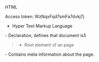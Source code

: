 HTML

Access token: WzNqxFqd7smFa7dvkj7j
 - Hyper Text Markup Language

<!DOCTYPE> - Declaration, defines that document is5

> - Root element of an page

<head> - Contains meta information about the page.

<title> - Specifies a title of

<body> - Documents body, it is a container for all visible content


Start tag/ End tag -  the element is what’s in between the start tag and end tag.
ex. <h1> My First Heading </h1>

<Body> section is displayed in a browser, content inside title will show on browsers title bar


Udemy.com/course/ultimate-web/learn/lecture/6700532#notes
 : Lists, Paragraphs and test
<I> - Italicizing 
<b> - Bold letters
<em> - emphasize the letters
	- difference between <em> and <I>


CSS

CSS- Cascading Style Sheet
Version 3

Changing Text Colors
1. Inline styling 
<tag style = “color:green;”>

Making boarder
<3px solid red>
- Can be dotted

2. Internal Styling 
Tag { 
color: purple; 
}

3. External CSS (Recommended)
    1. Create CSS file
    2. Link the CSS file <link rel ="stylesheet" href = "styleLearning.css">
    3. Creating classes
        1. When creating a class it can be applied to every thing within it. Ex h1 will always have whatever class when its used.
    4. ID’s
        1. Used for interaction with Javascript

Colors:

Making Containers

<div class = “container” >
Wrap it around h1/h2

<div class = “container” >
	<h1> ……..
	<h2> ……..

Color Ways


Color:rbg
Color:#
Color:red


Gradients
To choose direction of the gradient just put “to right” etc. Where the “&” is at below.
Background:linear-gradient(& #00ccff, #b3f0ff);


Shadows:
1/2 elements 2px by 2px makes thickness of the shadow

3 element 5px will lighten the black so that its softer

Text-shadow: 2px 2px 5px black;

Background shadow
- Box-shadow: 3px 5px 3px black; 

Background-image: url(AlavishSneakersLogo.png); 
Background-repeat: no-repeat; 
Background-size: cover;

Inspector Tools
- 
Descendants / Lists
<

Specificity (Needs more work for understanding)

- Colors take precedence depending on area
- The one first takes precedence 
- Div with most elements takes precedence


!important tag will override everything, only use it for bootstrap etc. will mess up code at times.

Specificity Chart 	

Each category has its own number precedence.

- Style  | ID       |Class       |Elements |
	

CSS Intermediate

Text Styling:
Hyper link: <a href = "#">Click Me For Shoes</a>

Keeps image adjusted to the screen*/
    max-width: 100%;
    height: auto;
    padding: 5px;

 Makes a circle of a perfect square */
    border-radius: 50%;
    width: 500px;
    height: 500px;


Spaced Boarder:
    border: 2px dotted blue;
    padding: 5px;

Creating a button:
<div>
        <button type = "button" class "padding"> Click If Alavish's Sneakers Are The Best </button>
    </div>

Padding increases space WITHIN an element. Margin puts space AROUND an element

Adding max - width: 100%
and width: 100% will fit 100% of element

Mobile Styling
- Style for mobile devices right after stying for desktop each element then make sure it collapses correctly


-text-transform can change text

what does hover do?
li:not(:nth-child(1))

@media screen and (max-width:680px){
    - Helps website figure out what user is suing


Java Script Interaction:

Embedded javaScript

Cascadia styling sheet

Line 11 Not Working had to debug

In lines 114/110 of styling 


(NEVER MIND) (BRAIN FART)
Im curious to why in tutorial my syntax for specificity tag is "div.leftside-col" which doesnt do what I need but when i do ".div.leftside-col" is puts everything to the left more

Cannot put headers inside of footers


Using shadow generator

box-shadow: 0 0 0 1px rgba(0,0,0,.15);

1 is horizontal lenght to left or right of shadow

2 vertical length 

blue radius

4 spread radius


rgba 1 shadow color, 2 background color , 3 box color , 4 opacity


JAVASCRIPT

<html>

<head></head>
<body>


<script type = "text/javascript">


</script>
</body>
</html>


Linking the script in header is the correct way
    <script type = "text/javascript" src = "learn-to-code.js/learn-to-code.js" ></script>

    Linking the javaScript file
    new file below:

    ************

var
var

var message = 


alert(message);

console.log(message);







    ***************
